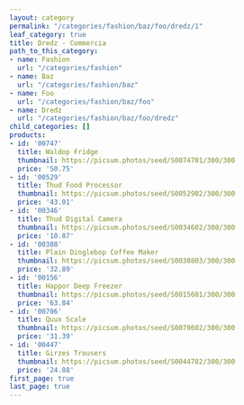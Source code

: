 ```yaml
---
layout: category
permalink: "/categories/fashion/baz/foo/dredz/1"
leaf_category: true
title: Dredz - Commercia
path_to_this_category:
- name: Fashion
  url: "/categories/fashion"
- name: Baz
  url: "/categories/fashion/baz"
- name: Foo
  url: "/categories/fashion/baz/foo"
- name: Dredz
  url: "/categories/fashion/baz/foo/dredz"
child_categories: []
products:
- id: '00747'
  title: Waldop Fridge
  thumbnail: https://picsum.photos/seed/S0074701/300/300
  price: '50.75'
- id: '00529'
  title: Thud Food Processor
  thumbnail: https://picsum.photos/seed/S0052902/300/300
  price: '43.01'
- id: '00346'
  title: Thud Digital Camera
  thumbnail: https://picsum.photos/seed/S0034602/300/300
  price: '10.87'
- id: '00388'
  title: Plain Dinglebop Coffee Maker
  thumbnail: https://picsum.photos/seed/S0038803/300/300
  price: '32.89'
- id: '00156'
  title: Happor Deep Freezer
  thumbnail: https://picsum.photos/seed/S0015601/300/300
  price: '63.84'
- id: '00706'
  title: Quux Scale
  thumbnail: https://picsum.photos/seed/S0070602/300/300
  price: '31.39'
- id: '00447'
  title: Girzes Trousers
  thumbnail: https://picsum.photos/seed/S0044702/300/300
  price: '24.88'
first_page: true
last_page: true
---
```


